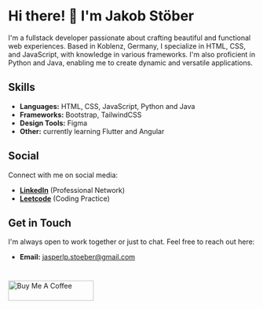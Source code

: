 # Hi there! 👋 I'm **Jakob Stöber**

I'm a fullstack developer passionate about crafting beautiful and functional web experiences. Based in Koblenz, Germany, I specialize in HTML, CSS, and JavaScript, with knowledge in various frameworks. I'm also proficient in Python and Java, enabling me to create dynamic and versatile applications.

## Skills

- **Languages:** HTML, CSS, JavaScript, Python and Java
- **Frameworks:** Bootstrap, TailwindCSS
- **Design Tools:** Figma
- **Other:** currently learning Flutter and Angular
  
## Social

Connect with me on social media:

- **[LinkedIn](https://www.linkedin.com/in/jakob-stöber/)** (Professional Network)
- **[Leetcode](https://leetcode.com/user0160qG/)** (Coding Practice)

## Get in Touch

I'm always open to work together or just to chat. Feel free to reach out here:

- **Email:** [jasperlp.stoeber@gmail.com](mailto:jasperlp.stoeber@gmail.com)

#
<a href="https://www.buymeacoffee.com/jasperlpstc" target="_blank"><img src="https://cdn.buymeacoffee.com/buttons/default-orange.png" alt="Buy Me A Coffee" height="41" width="174"></a>
